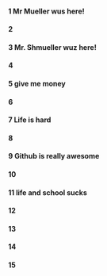 #### 1 Mr Mueller wus here!
#### 2
#### 3 Mr. Shmueller wuz here!
#### 4
#### 5 give me money
#### 6
#### 7 Life is hard
#### 8
#### 9 Github is really awesome
#### 10
#### 11 life and school sucks
#### 12
#### 13
#### 14
#### 15